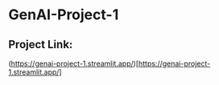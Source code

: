 # GenAI-Project-1

## Project Link:
(https://genai-project-1.streamlit.app/)[https://genai-project-1.streamlit.app/]
